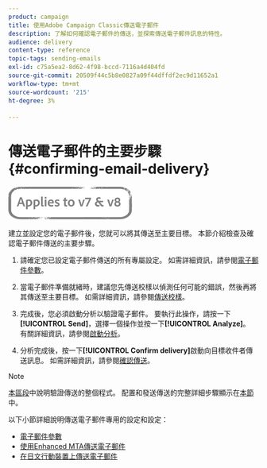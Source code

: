 ```yaml
---
product: campaign
title: 使用Adobe Campaign Classic傳送電子郵件
description: 了解如何確認電子郵件的傳送，並探索傳送電子郵件訊息的特性。
audience: delivery
content-type: reference
topic-tags: sending-emails
exl-id: c75a5ea2-8d62-4f98-bccd-7116a4d404fd
source-git-commit: 20509f44c5b8e0827a09f44dffdf2ec9d11652a1
workflow-type: tm+mt
source-wordcount: '215'
ht-degree: 3%

---
```


# 傳送電子郵件的主要步驟 {#confirming-email-delivery}

![](../../assets/common.svg)

建立並設定您的電子郵件後，您就可以將其傳送至主要目標。 本節介紹檢查及確認電子郵件傳送的主要步驟。

1. 請確定您已設定電子郵件傳送的所有專屬設定。 如需詳細資訊，請參閱[電子郵件參數](email-parameters.md)。
1. 當電子郵件準備就緒時，建議您先傳送校樣以偵測任何可能的錯誤，然後再將其傳送至主要目標。 如需詳細資訊，請參閱[傳送校樣](steps-validating-the-delivery.md#sending-a-proof)。

1. 完成後，您必須啟動分析以驗證電子郵件。 要執行此操作，請按一下&#x200B;**[!UICONTROL Send]**，選擇一個操作並按一下&#x200B;**[!UICONTROL Analyze]**。 有關詳細資訊，請參閱[啟動分析](steps-validating-the-delivery.md#analyzing-the-delivery)。

1. 分析完成後，按一下&#x200B;**[!UICONTROL Confirm delivery]**&#x200B;啟動向目標收件者傳送訊息。 如需詳細資訊，請參閱[確認傳送](steps-sending-the-delivery.md#confirming-delivery)。

   <!--Add screenshot with analysis done and Confirm delivery button activated.-->

>[!NOTE]
>
>[本區段](steps-validating-the-delivery.md)中說明驗證傳送的整個程式。 配置和發送傳送的完整詳細步驟顯示在[本節](steps-sending-the-delivery.md)中。

以下小節詳細說明傳送電子郵件專用的設定和設定：
<!--* [Generating the mirror page](generating-mirror-page.md)
* [Email BCC](email-bcc.md)-->
* [電子郵件參數](email-parameters.md)
* [使用Enhanced MTA傳送電子郵件](sending-with-enhanced-mta.md)
* [在日文行動裝置上傳送電子郵件](sending-emails-on-japanese-mobiles.md)
